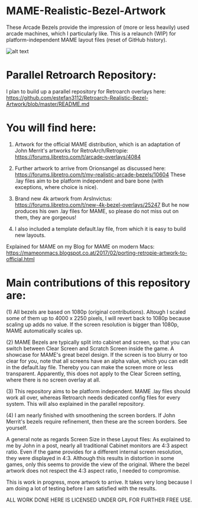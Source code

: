 # MAME-Realistic-Bezel-Artwork

These Arcade Bezels provide the impression of (more or less heavily) used arcade machines, which I particularly like. This is a relaunch (WIP) for platform-independent MAME layout files (reset of GitHub history).

![alt text](screenshots/bankp.jpg "Bank Panic with Overlay in MAME")

# Parallel Retroarch Repository:

I plan to build up a parallel repository for Retroarch overlays here:
https://github.com/estefan3112/Retroarch-Realistic-Bezel-Artwork/blob/master/README.md

# You will find here:

1. Artwork for the official MAME distribution, which is an adaptation of John Merrit's artworks for RetroArch/Retropie:
https://forums.libretro.com/t/arcade-overlays/4084

2. Further artwork to arrive from Orionsangel as discussed here:
https://forums.libretro.com/t/my-realistic-arcade-bezels/10604
These .lay files aim to be platform independent and bare bone (with exceptions, where choice is nice).

3. Brand new 4k artwork from ArsInvictus:
https://forums.libretro.com/t/new-4k-bezel-overlays/25247
But he now produces his own .lay files for MAME, so please do not miss out on them, they are gorgeous!

4. I also included a template default.lay file, from which it is easy to build new layouts.

Explained for MAME on my Blog for MAME on modern Macs:
https://mameonmacs.blogspot.co.at/2017/02/porting-retropie-artwork-to-official.html

# Main contributions of this repository are:

(1) All bezels are based on 1080p (original contributions). Altough I scaled some of them up to 4000 x 2250 pixels, I will  revert back to 1080p because scaling up adds no value. If the screen resolution is bigger than 1080p, MAME automatically scales up.

(2) MAME Bezels are typically split into cabinet and screen, so that you can switch between Clear Screen and Scratch Screen inside the game. A showcase for MAME's great bezel design. If the screen is too blurry or too clear for you, note that all screens have an alpha value, which you can edit in the default.lay file. Thereby you can make the screen more or less transparent. Apparently, this does not apply to the Clear Screen setting, where there is no screen overlay at all.

(3) This repository aims to be platform independent. MAME .lay files should work all over, whereas Retroarch needs dedicated config files for every system. This will also explained in the parallel repository.

(4) I am nearly finished with smoothening the screen borders. If John Merrit's bezels require refinement, then these are the screen borders. See yourself.

A general note as regards Screen Size in these Layout files:
As explained to me by John in a post, nearly all traditional Cabinet monitors are 4:3 aspect ratio. Even if the game provides for a different internal screen resolution, they were displayed in 4:3. Although this results in distortion in some games, only this seems to provide the view of the original. Where the bezel artwork does not respect the 4:3 aspect ratio, I needed to compromise.

This is work in progress, more artwork to arrive. It takes very long because I am doing a lot of testing before I am satisfied with the results.

ALL WORK DONE HERE IS LICENSED UNDER GPL FOR FURTHER FREE USE.
